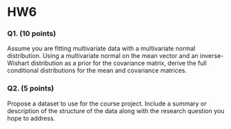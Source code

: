 # HW6

### Q1. (10 points)

Assume you are fitting multivariate data with a multivariate normal distribution. Using a multivariate normal on the mean vector and an inverse-Wishart distribution as a prior for the covariance matrix, derive the full conditional distributions for the mean and covariance matrices.

### Q2. (5 points)

Propose a dataset to use for the course project. Include a summary or description of the structure of the data along with the research question you hope to address.
